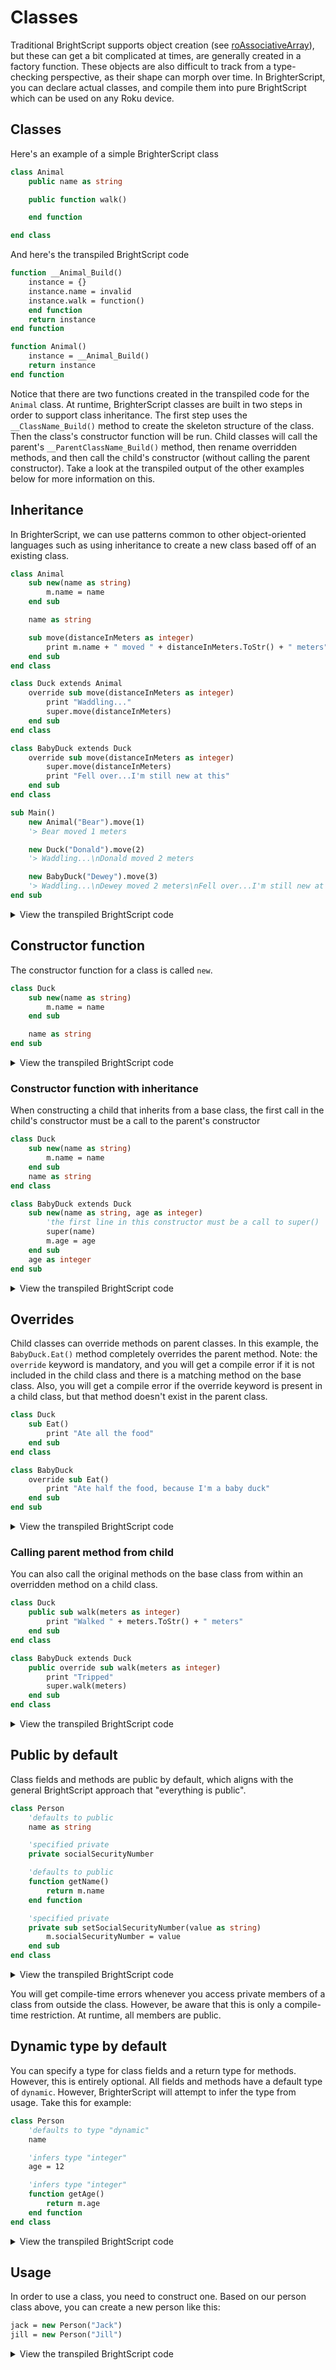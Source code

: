 # Classes
Traditional BrightScript supports object creation (see [roAssociativeArray](https://developer.roku.com/docs/references/brightscript/components/roassociativearray.md)), but these can get a bit complicated at times, are generally created in a factory function. These objects are also difficult to track from a type-checking perspective, as their shape can morph over time. In BrighterScript, you can declare actual classes, and compile them into pure BrightScript which can be used on any Roku device.

## Classes
Here's an example of a simple BrighterScript class

```vb
class Animal
    public name as string

    public function walk()

    end function

end class
```

And here's the transpiled BrightScript code
  
```vb
function __Animal_Build()
    instance = {}
    instance.name = invalid
    instance.walk = function()
    end function
    return instance
end function

function Animal()
    instance = __Animal_Build()
    return instance
end function
```

Notice that there are two functions created in the transpiled code for the `Animal` class. At runtime, BrighterScript classes are built in two steps in order to support class inheritance. The first step uses the `__ClassName_Build()` method to create the skeleton structure of the class. Then the class's constructor function will be run. Child classes will call the parent's `__ParentClassName_Build()` method, then rename overridden  methods, and then call the child's constructor (without calling the parent constructor). Take a look at the transpiled output of the other examples below for more information on this. 


## Inheritance
In BrighterScript, we can use patterns common to other object-oriented languages such as using inheritance to create a new class based off of an existing class.
```vb
class Animal
    sub new(name as string)
        m.name = name
    end sub

    name as string

    sub move(distanceInMeters as integer)
        print m.name + " moved " + distanceInMeters.ToStr() + " meters"
    end sub
end class

class Duck extends Animal
    override sub move(distanceInMeters as integer)
        print "Waddling..."
        super.move(distanceInMeters)
    end sub
end class

class BabyDuck extends Duck
    override sub move(distanceInMeters as integer)
        super.move(distanceInMeters)
        print "Fell over...I'm still new at this"
    end sub
end class

sub Main()
    new Animal("Bear").move(1) 
    '> Bear moved 1 meters

    new Duck("Donald").move(2) 
    '> Waddling...\nDonald moved 2 meters

    new BabyDuck("Dewey").move(3) 
    '> Waddling...\nDewey moved 2 meters\nFell over...I'm still new at this
end sub
```
<details>
  <summary>View the transpiled BrightScript code</summary>
  
```brightscript
function __Animal_Build()
    instance = {}
    instance.new = sub(name as string)
        m.Name = name
    end sub
    instance.name = invalid
    instance.move = sub(distanceInMeters as integer)
        print m.name + " moved " + distanceInMeters.ToStr() + " meters"
    end sub
    return instance
end function
function Animal(name as string)
    instance = __Animal_Build()
    instance.new(name)
    return instance
end function

function __Duck_Build()
    instance =__Animal_Build()
    instance.super0_move = instance.move
    instance.move = sub(distanceInMeters as integer)
        print "Waddling..."
        m.super0_move(distanceInMeters)
    end sub
    return instance
end function
function Duck(name as string)
    instance = __Duck_Build()
    instance.new(name)
    return instance
end function

function __BabyDuck_Build()
    instance = __Duck_Build()
    instance.super1_move = instance.move
    instance.move = sub(distanceInMeters as integer)
        m.super1_move(distanceInMeters)
        print "Fell over...I'm still new at this"
    end sub
    return instance
end function
function BabyDuck(name as string)
    instance = __BabyDuck_Build()
    instance.new(name)
    return instance
end function


sub Main()
    Animal("Bear").move(1) 
    '> Bear moved 1 meters

    Duck("Donald").move(2) 
    '> Waddling...\nDonald moved 2 meters

    BabyDuck("Dewey").move(3) 
    '> Waddling...\nDewey moved 2 meters\nFell over...I'm still new at this
end sub
```
</details>


## Constructor function
The constructor function for a class is called `new`. 

```vb
class Duck
    sub new(name as string)
        m.name = name
    end sub

    name as string
end sub
```

<details>
  <summary>View the transpiled BrightScript code</summary>
  
```vb
function __Duck_Build()
    instance = {}
    instance.new = sub(name as string)
        m.name = name
    end sub
    instance.name = invalid
    return instance
end function

function Duck(name as string)
    instance = __Duck_Build()
    instance.new(name)
    return instance
end function
```
</details>

### Constructor function with inheritance
When constructing a child that inherits from a base class, the first call in the child's constructor must be a call to the parent's constructor

```vb
class Duck
    sub new(name as string)
        m.name = name
    end sub
    name as string
end class

class BabyDuck extends Duck
    sub new(name as string, age as integer)
        'the first line in this constructor must be a call to super()
        super(name)
        m.age = age
    end sub
    age as integer
end sub
```

<details>
  <summary>View the transpiled BrightScript code</summary>
  
```vb
function __Duck_Build
    instance = {}
    instance.new = sub(name as string)
        m.name = name
    end sub
    instance.name = invalid
    return instance
end function
function Duck(name as string)
    instance = __Duck_Build()
    instance.new(name)
    return instance
end function

function __BabyDuck_Build(name as string, age as integer)
    instance = __Duck_Build()
    instance.super0_new = m.new
    instance.new = sub(name as string, age)
        m.super0_new(name)
    end sub
    instance.age = age
end function
function BabyDuck(name as string, age as integer)
    instance = __BabyDuck_Build()
    instance.new(name, age)
    return instance
end function

```
</details>

## Overrides
Child classes can override methods on parent classes. In this example, the `BabyDuck.Eat()` method completely overrides the parent method. Note: the `override` keyword is mandatory, and you will get a compile error if it is not included in the child class and there is a matching method on the base class. Also, you will get a compile error if the override keyword is present in a child class, but that method doesn't exist in the parent class. 

```vb
class Duck
    sub Eat()
        print "Ate all the food"
    end sub
end class

class BabyDuck
    override sub Eat()
        print "Ate half the food, because I'm a baby duck"
    end sub
end sub

```

<details>
  <summary>View the transpiled BrightScript code</summary>
  
```vb
function __Duck_Build
    instance = {}
    return instance
end function
function Duck(name as string)
    instance = __Duck_Build()
    return instance
end function

function __BabyDuck_Build(name as string, age as integer)
    instance = __Duck_Build()
    instance.age = age
end function
function BabyDuck(name as string, age as integer)
    instance = __BabyDuck_Build()
    return instance
end function
```
</details>

### Calling parent method from child
You can also call the original methods on the base class from within an overridden method on a child class. 

```vb
class Duck
    public sub walk(meters as integer)
        print "Walked " + meters.ToStr() + " meters"
    end sub
end class

class BabyDuck extends Duck
    public override sub walk(meters as integer)
        print "Tripped"
        super.walk(meters)
    end sub
end class

```
<details>
  <summary>View the transpiled BrightScript code</summary>
  
```vb
function __Duck_Build
    instance = {}
    instance.walk = sub(meters as integer)
        print "Walked " + meters.ToStr() + " meters"
    end sub
    return instance
end function
function Duck(name as string)
    instance = __Duck_Build()
    return instance
end function

function __BabyDuck_Build(name as string, age as integer)
    instance = __Duck_Build()
    instance.super0_Walk = instance.walk
    instance.walk = sub(meters as integer)
        print "Tripped"
        m.super0_walk(meters)
    end sub
end function
function BabyDuck(name as string, age as integer)
    instance = __BabyDuck_Build()
    return instance
end function
```
</details>

## Public by default
Class fields and methods are public by default, which aligns with the general BrightScript approach that "everything is public". 

```vb
class Person
    'defaults to public
    name as string

    'specified private
    private socialSecurityNumber

    'defaults to public
    function getName()
        return m.name
    end function

    'specified private
    private sub setSocialSecurityNumber(value as string)
        m.socialSecurityNumber = value
    end sub
end class
```
<details>
  <summary>View the transpiled BrightScript code</summary>
  
```vb
function Person()
    instance = {}
    'defaults to public
    instance.name = invalid,
    
    'specified private
    instance.socialSecurityNumber = invalid
    
    'defaults to public
    instance.getName = function()
        return m.name
    end function

    'specified private
    instance.setSocialSecurityNumber = sub(value as string)
        m.socialSecurityNumber = value
    end sub
    return instance
end function
```
</details>

You will get compile-time errors whenever you access private members of a class from outside the class. However, be aware that this is only a compile-time restriction. At runtime, all members are public.

## Dynamic type by default
You can specify a type for class fields and a return type for methods. However, this is entirely optional. All fields and methods have a default type of `dynamic`. However, BrighterScript will attempt to infer the type from usage. Take this for example:

```vb
class Person
    'defaults to type "dynamic"
    name

    'infers type "integer"
    age = 12

    'infers type "integer"
    function getAge()
        return m.age
    end function
end class
```
<details>
  <summary>View the transpiled BrightScript code</summary>
  
```vb
function Person()
    instance = {}

    'defaults to type "dynamic"
    instance.name = invalid

    'infers type "integer"
    instance.age = 12

    'infers type "integer"
    instance.getAge = function()
        return m.age
    end function
    return instance
end function
```
</details>

## Usage
In order to use a class, you need to construct one. Based on our person class above, you can create a new person like this:

```vb
jack = new Person("Jack")
jill = new Person("Jill")
```
<details>
  <summary>View the transpiled BrightScript code</summary>
  
```vb
jack = Person("Jack")
jill = Person("Jill")
```
</details>

